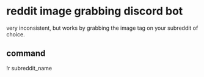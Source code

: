 # reddit image grabbing discord bot
very inconsistent, but works by grabbing the image tag on your subreddit of choice.
## command
!r subreddit_name

